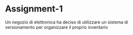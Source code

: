 # Assignment-1
Un negozio di elettronica ha deciso di utilizzare un sistema di versionamento per organizzare il proprio inventario
